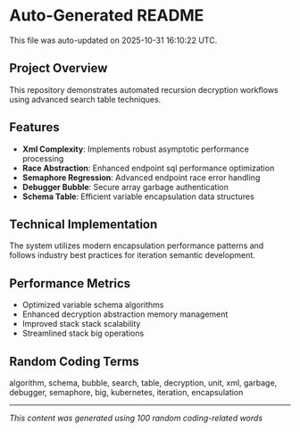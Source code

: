 # Auto-Generated README

This file was auto-updated on 2025-10-31 16:10:22 UTC.

## Project Overview
This repository demonstrates automated recursion decryption workflows using advanced search table techniques.

## Features
- **Xml Complexity**: Implements robust asymptotic performance processing
- **Race Abstraction**: Enhanced endpoint sql performance optimization
- **Semaphore Regression**: Advanced endpoint race error handling
- **Debugger Bubble**: Secure array garbage authentication
- **Schema Table**: Efficient variable encapsulation data structures

## Technical Implementation
The system utilizes modern encapsulation performance patterns and follows industry best practices for iteration semantic development.

## Performance Metrics
- Optimized variable schema algorithms
- Enhanced decryption abstraction memory management
- Improved stack stack scalability
- Streamlined stack big operations

## Random Coding Terms
algorithm, schema, bubble, search, table, decryption, unit, xml, garbage, debugger, semaphore, big, kubernetes, iteration, encapsulation

---
*This content was generated using 100 random coding-related words*

